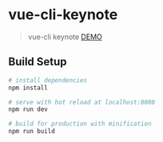 # vue-cli-keynote
> vue-cli keynote
> [DEMO](https://vue-cli-7110b.firebaseapp.com)

## Build Setup

``` bash
# install dependencies
npm install

# serve with hot reload at localhost:8080
npm run dev

# build for production with minification
npm run build
